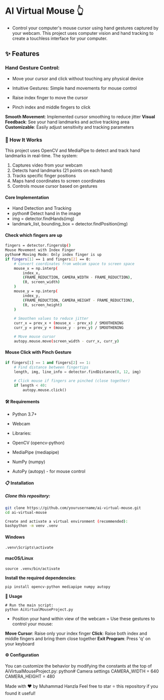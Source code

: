 # AI Virtual Mouse 👆
- Control your computer's mouse cursor using hand gestures captured by your webcam. This project uses computer vision and hand tracking to create a touchless interface for your computer.
  
## ✨ Features

### Hand Gesture Control: 
- Move your cursor and click without touching any physical device
- Intuitive Gestures: Simple hand movements for mouse control

- Raise index finger to move the cursor
- Pinch index and middle fingers to click


**Smooth Movement**: Implemented cursor smoothing to reduce jitter
**Visual Feedback**: See your hand landmarks and active tracking area
**Customizable**: Easily adjust sensitivity and tracking parameters

### 🧠 How It Works
This project uses OpenCV and MediaPipe to detect and track hand landmarks in real-time. The system:

1. Captures video from your webcam
2. Detects hand landmarks (21 points on each hand)
3. Tracks specific finger positions
4. Maps hand coordinates to screen coordinates
5. Controls mouse cursor based on gestures

#### Core Implementation

- Hand Detection and Tracking
- python# Detect hand in the image
- img = detector.findHands(img)
- landmark_list, bounding_box = detector.findPosition(img)

#### Check which fingers are up

``` bash
fingers = detector.fingersUp()
Mouse Movement with Index Finger
python# Moving Mode: Only index finger is up
if fingers[1] == 1 and fingers[2] == 0:
    # Convert coordinates from webcam space to screen space
    mouse_x = np.interp(
        index_x, 
        (FRAME_REDUCTION, CAMERA_WIDTH - FRAME_REDUCTION), 
        (0, screen_width)
    )
    mouse_y = np.interp(
        index_y, 
        (FRAME_REDUCTION, CAMERA_HEIGHT - FRAME_REDUCTION), 
        (0, screen_height)
    )
    
    # Smoothen values to reduce jitter
    curr_x = prev_x + (mouse_x - prev_x) / SMOOTHENING
    curr_y = prev_y + (mouse_y - prev_y) / SMOOTHENING

    # Move mouse cursor
    autopy.mouse.move(screen_width - curr_x, curr_y)
``` 
#### Mouse Click with Pinch Gesture

```python Clicking Mode: Both index and middle fingers are up
if fingers[1] == 1 and fingers[2] == 1:
    # Find distance between fingertips
    length, img, line_info = detector.findDistance(8, 12, img)
    
    # Click mouse if fingers are pinched (close together)
    if length < 40:
        autopy.mouse.click()
```
#### 🛠️ Requirements

- Python 3.7+
- Webcam
- Libraries:

- OpenCV (opencv-python)
- MediaPipe (mediapipe)
- NumPy (numpy)
- AutoPy (autopy) - for mouse control



#### 📋 Installation

##### Clone this repository:
``` bash
git clone https://github.com/yourusername/ai-virtual-mouse.git
cd ai-virtual-mouse

Create and activate a virtual environment (recommended):
bashpython -m venv .venv
```
####  Windows
```
.venv\Scripts\activate
```
#### macOS/Linux
```
source .venv/bin/activate
```
**Install the required dependencies**:
``` bash
pip install opencv-python mediapipe numpy autopy
```

**🚀 Usage**
```
# Run the main script:
python AiVirtualMouseProject.py
```

- Position your hand within view of the webcam
= Use these gestures to control your mouse:

**Move Cursor**: Raise only your index finger
**Click**: Raise both index and middle fingers and bring them close together
**Exit Program**: Press 'q' on your keyboard



#### ⚙️ Configuration
You can customize the behavior by modifying the constants at the top of AiVirtualMouseProject.py:
python# Camera settings
CAMERA_WIDTH = 640
CAMERA_HEIGHT = 480



Made with ❤️ by Muhammad Hanzla
Feel free to star ⭐ this repository if you found it useful!
